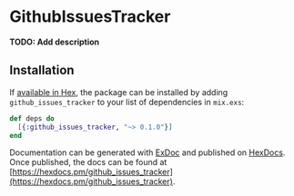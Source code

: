 # GithubIssuesTracker

**TODO: Add description**

## Installation

If [available in Hex](https://hex.pm/docs/publish), the package can be installed
by adding `github_issues_tracker` to your list of dependencies in `mix.exs`:

```elixir
def deps do
  [{:github_issues_tracker, "~> 0.1.0"}]
end
```

Documentation can be generated with [ExDoc](https://github.com/elixir-lang/ex_doc)
and published on [HexDocs](https://hexdocs.pm). Once published, the docs can
be found at [https://hexdocs.pm/github_issues_tracker](https://hexdocs.pm/github_issues_tracker).


